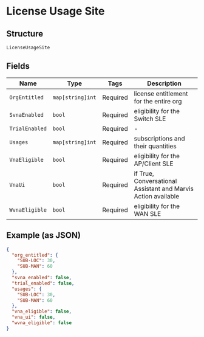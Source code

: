 
# License Usage Site

## Structure

`LicenseUsageSite`

## Fields

| Name | Type | Tags | Description |
|  --- | --- | --- | --- |
| `OrgEntitled` | `map[string]int` | Required | license entitlement for the entire org |
| `SvnaEnabled` | `bool` | Required | eligibility for the Switch SLE |
| `TrialEnabled` | `bool` | Required | - |
| `Usages` | `map[string]int` | Required | subscriptions and their quantities |
| `VnaEligible` | `bool` | Required | eligibility for the AP/Client SLE |
| `VnaUi` | `bool` | Required | if True, Conversational Assistant and Marvis Action available |
| `WvnaEligible` | `bool` | Required | eligibility for the WAN SLE |

## Example (as JSON)

```json
{
  "org_entitled": {
    "SUB-LOC": 30,
    "SUB-MAN": 60
  },
  "svna_enabled": false,
  "trial_enabled": false,
  "usages": {
    "SUB-LOC": 30,
    "SUB-MAN": 60
  },
  "vna_eligible": false,
  "vna_ui": false,
  "wvna_eligible": false
}
```

